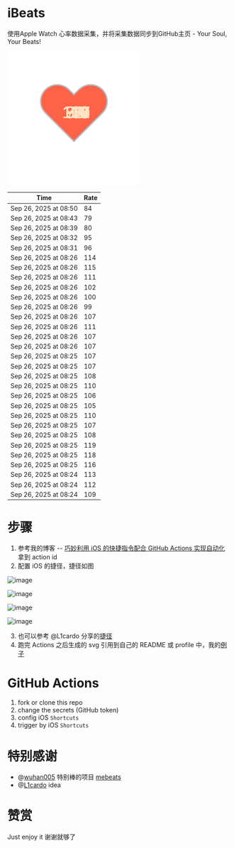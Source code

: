 # iBeats
使用Apple Watch 心率数据采集，并将采集数据同步到GitHub主页 - Your Soul, Your Beats!

![](./files/heart.svg)

<!--START_SECTION:my_heart_rate-->
| Time | Rate | 
 | ---- | ---- | 
| Sep 26, 2025 at 08:50 | 84 |
| Sep 26, 2025 at 08:43 | 79 |
| Sep 26, 2025 at 08:39 | 80 |
| Sep 26, 2025 at 08:32 | 95 |
| Sep 26, 2025 at 08:31 | 96 |
| Sep 26, 2025 at 08:26 | 114 |
| Sep 26, 2025 at 08:26 | 115 |
| Sep 26, 2025 at 08:26 | 111 |
| Sep 26, 2025 at 08:26 | 102 |
| Sep 26, 2025 at 08:26 | 100 |
| Sep 26, 2025 at 08:26 | 99 |
| Sep 26, 2025 at 08:26 | 107 |
| Sep 26, 2025 at 08:26 | 111 |
| Sep 26, 2025 at 08:26 | 107 |
| Sep 26, 2025 at 08:26 | 107 |
| Sep 26, 2025 at 08:25 | 107 |
| Sep 26, 2025 at 08:25 | 107 |
| Sep 26, 2025 at 08:25 | 108 |
| Sep 26, 2025 at 08:25 | 110 |
| Sep 26, 2025 at 08:25 | 106 |
| Sep 26, 2025 at 08:25 | 105 |
| Sep 26, 2025 at 08:25 | 110 |
| Sep 26, 2025 at 08:25 | 107 |
| Sep 26, 2025 at 08:25 | 108 |
| Sep 26, 2025 at 08:25 | 119 |
| Sep 26, 2025 at 08:25 | 118 |
| Sep 26, 2025 at 08:25 | 116 |
| Sep 26, 2025 at 08:24 | 113 |
| Sep 26, 2025 at 08:24 | 112 |
| Sep 26, 2025 at 08:24 | 109 |

<!--END_SECTION:my_heart_rate-->

# 步骤
1. 参考我的博客 -- [巧妙利用 iOS 的快捷指令配合 GitHub Actions 实现自动化](https://github.com/yihong0618/gitblog/issues/198) 拿到 action id
2. 配置 iOS 的捷径，捷径如图

![image](https://user-images.githubusercontent.com/15976103/122154218-0db0b480-ce97-11eb-93bb-5aec07c558dc.png)

![image](https://user-images.githubusercontent.com/15976103/122154236-186b4980-ce97-11eb-8e4b-70551a0391ae.png)

![image](https://user-images.githubusercontent.com/15976103/122154268-2d47dd00-ce97-11eb-902e-3acf292265a9.png)

![image](https://user-images.githubusercontent.com/15976103/122174055-fa144680-ceb4-11eb-9be2-3eb83cd516f7.png)

3. 也可以参考 @L1cardo 分享的[捷径](https://www.icloud.com/shortcuts/6ab6047b459c41ad822ad6b94b1c03d4)
4. 跑完 Actions 之后生成的 svg 引用到自己的 README 或 profile 中，我的[例子](https://github.com/yihong0618) 

# GitHub Actions

1. fork or clone this repo
2. change the secrets (GitHub token)
3. config iOS `Shortcuts` 
4. trigger by iOS `Shortcuts`

# 特别感谢
- @[wuhan005](https://github.com/wuhan005) 特别棒的项目 [mebeats](https://github.com/wuhan005/mebeats)
- @[L1cardo](https://github.com/L1cardo) idea

# 赞赏
Just enjoy it
谢谢就够了
